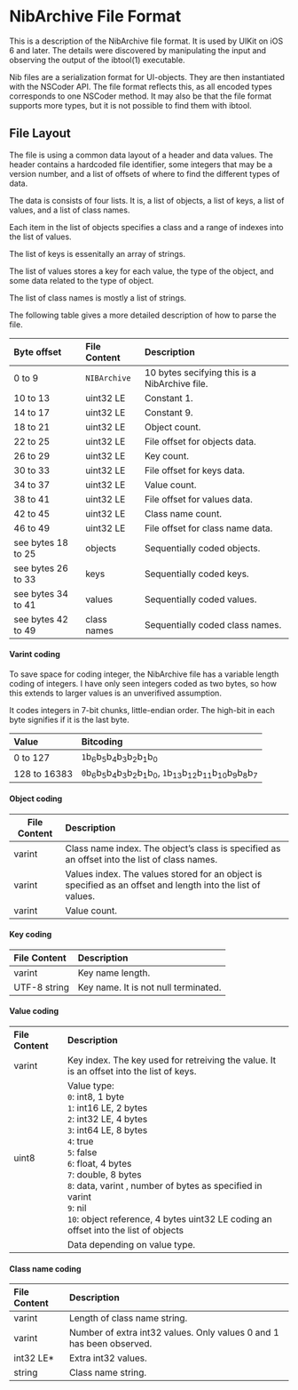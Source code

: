 # NibArchive File Format
This is a description of the NibArchive file format. It is used by UIKit on iOS 6 and later.
The details were discovered by manipulating the input and observing the output of the ibtool(1) executable.

Nib files are a serialization format for UI-objects. They are then instantiated with the NSCoder API.
The file format reflects this, as all encoded types corresponds to one NSCoder method. It may also
be that the file format supports more types, but it is not possible to find them with ibtool.


## File Layout
The file is using a common data layout of a header and data values. The header
contains a hardcoded file identifier, some integers that may be a version number,
and a list of offsets of where to find the different types of data.

The data is consists of four lists. It is, a list of objects, a list of keys,
a list of values, and a list of class names.

Each item in the list of objects specifies a class and a range of indexes into
the list of values.

The list of keys is essenitally an array of strings.

The list of values stores a key for each value, the type of the object, and
some data related to the type of object.

The list of class names is mostly a list of strings.

The following table gives a more detailed description of how to parse the file.


Byte offset        | File Content | Description
:------------------|:-------------|:------------
0 to 9             | `NIBArchive` | 10 bytes secifying this is a NibArchive file.
10 to 13           | uint32 LE    | Constant 1.
14 to 17           | uint32 LE    | Constant 9.
18 to 21           | uint32 LE    | Object count.
22 to 25           | uint32 LE    | File offset for objects data.
26 to 29           | uint32 LE    | Key count.
30 to 33           | uint32 LE    | File offset for keys data.
34 to 37           | uint32 LE    | Value count.
38 to 41           | uint32 LE    | File offset for values data.
42 to 45           | uint32 LE    | Class name count.
46 to 49           | uint32 LE    | File offset for class name data.
see bytes 18 to 25 | objects      | Sequentially coded objects.
see bytes 26 to 33 | keys         | Sequentially coded keys.
see bytes 34 to 41 | values       | Sequentially coded values.
see bytes 42 to 49 | class names  | Sequentially coded class names.

#### Varint coding
To save space for coding integer, the NibArchive file has a variable length coding
of integers. I have only seen integers coded as two bytes, so how this extends to larger values is an
unverifived assumption.

It codes integers in 7-bit chunks, little-endian order. The high-bit in each byte signifies if it is the
last byte.

Value        | Bitcoding
:------------|:------
0 to 127     | `1`b<sub>6</sub>b<sub>5</sub>b<sub>4</sub>b<sub>3</sub>b<sub>2</sub>b<sub>1</sub>b<sub>0</sub>
128 to 16383 | `0`b<sub>6</sub>b<sub>5</sub>b<sub>4</sub>b<sub>3</sub>b<sub>2</sub>b<sub>1</sub>b<sub>0</sub>, `1`b<sub>13</sub>b<sub>12</sub>b<sub>11</sub>b<sub>10</sub>b<sub>9</sub>b<sub>8</sub>b<sub>7</sub>

#### Object coding
File Content | Description
-------------|:------------
varint       | Class name index. The object’s class is specified as an offset into the list of class names.
varint       | Values index. The values stored for an object is specified as an offset and length into the list of values.
varint       | Value count.

#### Key coding
File Content | Description
:------------|:------------
varint       | Key name length.
UTF-8 string | Key name. It is not null terminated.

#### Value coding
<table>
<tr><th align=left>File Content</th><th align=left>Description</th></tr>
<tr><td>varint</td><td>Key index. The key used for retreiving the value. It is an offset into the list of keys.</td></tr>
<tr><td>uint8</td><td>Value type:<br/>
<code>0</code>: int8, 1 byte <br/>
<code>1</code>: int16 LE, 2 bytes <br/>
<code>2</code>: int32 LE, 4 bytes <br/>
<code>3</code>: int64 LE, 8 bytes <br/>
<code>4</code>: true <br/>
<code>5</code>: false <br/>
<code>6</code>: float, 4 bytes <br/>
<code>7</code>: double, 8 bytes <br/>
<code>8</code>: data, varint , number of bytes as specified in varint <br/>
<code>9</code>: nil <br/>
<code>10</code>: object reference, 4 bytes uint32 LE coding an offset into the list of objects <br/>
</td></tr>
<tr><td></td><td>Data depending on value type.</td></tr>
</table>

#### Class name coding
File Content | Description
:------------|:------------
varint       | Length of class name string.
varint       | Number of extra int32 values. Only values 0 and 1 has been observed.
int32 LE\*   | Extra int32 values.
string       | Class name string.
